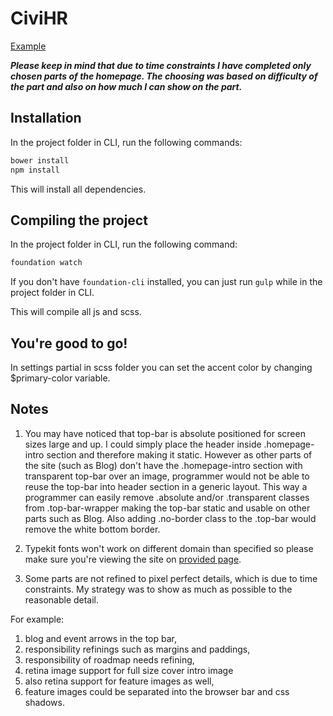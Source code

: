 # CiviHR

[Example](http://emilcieslar.github.io/civihr/)

***Please keep in mind that due to time constraints I have completed only chosen parts of the homepage. The choosing was based on difficulty of the part and also on how much I can show on the part.***

## Installation

In the project folder in CLI, run the following commands:

```bash
bower install
npm install
```

This will install all dependencies.

## Compiling the project

In the project folder in CLI, run the following command:
```bash
foundation watch
```

If you don't have `foundation-cli` installed, you can just run `gulp` while in the project folder in CLI.


This will compile all js and scss.

## You're good to go!

In settings partial in scss folder you can set the accent color by changing $primary-color variable.


## Notes

1. You may have noticed that top-bar is absolute positioned for screen sizes large and up. I could simply place the header inside .homepage-intro section and therefore making it static. However as other parts of the site (such as Blog) don't have the .homepage-intro section with transparent top-bar over an image, programmer would not be able to reuse the top-bar into header section in a generic layout. This way a programmer can easily remove .absolute and/or .transparent classes from .top-bar-wrapper making the top-bar static and usable on other parts such as Blog. Also adding .no-border class to the .top-bar would remove the white bottom border.

2. Typekit fonts won't work on different domain than specified so please make sure you're viewing the site on [provided page](http://emilcieslar.github.io/civihr).

3. Some parts are not refined to pixel perfect details, which is due to time constraints. My strategy was to show as much as possible to the reasonable detail.

  For example:
  1. blog and event arrows in the top bar,
  2. responsibility refinings such as margins and paddings,
  3. responsibility of roadmap needs refining,
  4. retina image support for full size cover intro image
  5. also retina support for feature images as well,
  6. feature images could be separated into the browser bar and css shadows.
